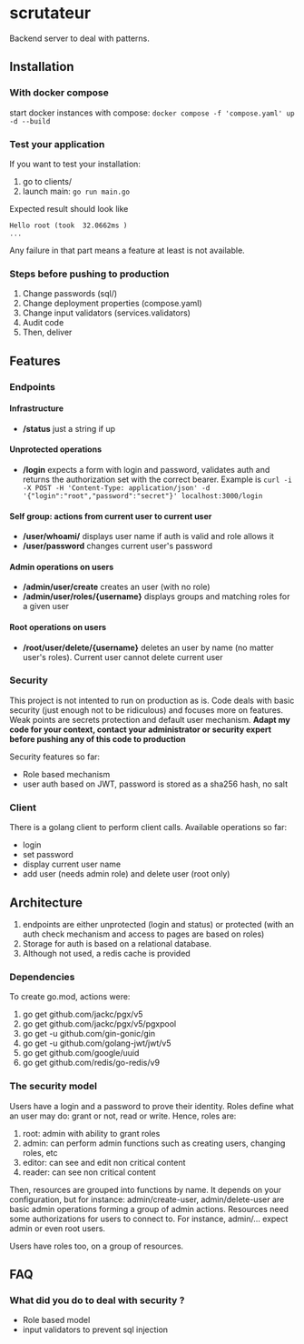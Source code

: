 # scrutateur
Backend server to deal with patterns. 

## Installation 

### With docker compose 
start docker instances with compose: `docker compose -f 'compose.yaml' up -d --build`

### Test your application

If you want to test your installation: 
1. go to clients/
2. launch main: `go run main.go`

Expected result should look like 

```
Hello root (took  32.0662ms )
...
```


Any failure in that part means a feature at least is not available.

### Steps before pushing to production 

1. Change passwords (sql/) 
2. Change deployment properties (compose.yaml)
3. Change input validators (services.validators)
4. Audit code
5. Then, deliver 

## Features

### Endpoints

#### Infrastructure 
* **/status** just a string if up

#### Unprotected operations 
* **/login** expects a form with login and password, validates auth and returns the authorization set with the correct bearer. Example is `curl -i -X POST -H 'Content-Type: application/json' -d '{"login":"root","password":"secret"}' localhost:3000/login`

#### Self group: actions from current user to current user 
* **/user/whoami/** displays user name if auth is valid and role allows it
* **/user/password** changes current user's password

#### Admin operations on users

* **/admin/user/create** creates an user (with no role)
* **/admin/user/roles/{username}** displays groups and matching roles for a given user

#### Root operations on users

* **/root/user/delete/{username}** deletes an user by name (no matter user's roles). Current user cannot delete current user

### Security

This project is not intented to run on production as is. 
Code deals with basic security (just enough not to be ridiculous) and focuses more on features. 
Weak points are secrets protection and default user mechanism. 
**Adapt my code for your context, contact your administrator or security expert before pushing any of this code to production**

Security features so far:
* Role based mechanism
* user auth based on JWT, password is stored as a sha256 hash, no salt

### Client

There is a golang client to perform client calls. 
Available operations so far: 
* login 
* set password
* display current user name
* add user (needs admin role) and delete user (root only)

## Architecture

1. endpoints are either unprotected (login and status) or protected (with an auth check mechanism and access to pages are based on roles)
2. Storage for auth is based on a relational database. 
3. Although not used, a redis cache is provided

### Dependencies

To create go.mod, actions were: 
1. go get github.com/jackc/pgx/v5
2. go get github.com/jackc/pgx/v5/pgxpool
3. go get -u github.com/gin-gonic/gin
4. go get -u github.com/golang-jwt/jwt/v5
5. go get github.com/google/uuid
6. go get github.com/redis/go-redis/v9   

### The security model 

Users have a login and a password to prove their identity. 
Roles define what an user may do: grant or not, read or write. 
Hence, roles are: 
1. root: admin with ability to grant roles
2. admin: can perform admin functions such as creating users, changing roles, etc
3. editor: can see and edit non critical content 
4. reader: can see non critical content


Then, resources are grouped into functions by name. 
It depends on your configuration, but for instance: admin/create-user, admin/delete-user are basic admin operations forming a group of admin actions. 
Resources need some authorizations for users to connect to. 
For instance, admin/... expect admin or even root users. 


Users have roles too, on a group of resources. 


## FAQ 

### What did you do to deal with security ? 

* Role based model
* input validators to prevent sql injection 
